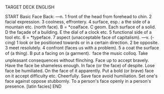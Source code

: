 TARGET DECK
ENGLISH

START
Basic
Face
Back: —n. 1 front of the head from forehead to chin. 2 facial expression. 3 coolness, effrontery. 4 surface, esp.: a the side of a mountain etc. (north face). B = *coalface. C geom. Each surface of a solid. D the façade of a building. E the dial of a clock etc. 5 functional side of a tool etc. 6 = *typeface. 7 aspect (unacceptable face of capitalism). —v. (-cing) 1 look or be positioned towards or in a certain direction. 2 be opposite. 3 meet resolutely. 4 confront (faces us with a problem). 5 a coat the surface of (a thing). B put a facing on (a garment).  face the music colloq. Take unpleasant consequences without flinching. Face up to accept bravely. Have the face be shameless enough. In face (or the face) of despite. Lose face be humiliated. On the face of it apparently. Put a bold (or brave) face on it accept difficulty etc. Cheerfully. Save face avoid humiliation. Set one's face against oppose stubbornly. To a person's face openly in a person's presence. [latin facies]
END
